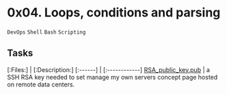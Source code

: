 # 0x04. Loops, conditions and parsing
``DevOps`` ``Shell`` ``Bash`` ``Scripting``

## Tasks
[:Files:] | [:Description:]
[:------] | [:------------]
[RSA_public_key.pub](./0-RSA_public_key.pub) | a SSH RSA key needed to set manage my own servers concept page hosted on remote data centers.
